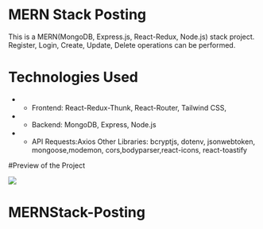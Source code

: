 # MERN Stack Posting

<p>This is a MERN(MongoDB, Express.js, React-Redux, Node.js) stack project. Register, Login, Create, Update, Delete operations can be performed.</p>

# Technologies Used

- - Frontend: React-Redux-Thunk, React-Router, Tailwind CSS,
- - Backend: MongoDB, Express, Node.js
- - API Requests:Axios
    Other Libraries: bcryptjs, dotenv, jsonwebtoken, mongoose,modemon, cors,bodyparser,react-icons, react-toastify

#Preview of the Project

![](MERNStackPost.gif)
# MERNStack-Posting
